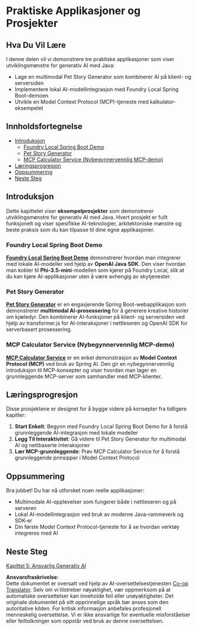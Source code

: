 <!--
CO_OP_TRANSLATOR_METADATA:
{
  "original_hash": "14c0a61ecc1cd2012a9c129236dfdf71",
  "translation_date": "2025-07-29T09:29:53+00:00",
  "source_file": "04-PracticalSamples/README.md",
  "language_code": "no"
}
-->
# Praktiske Applikasjoner og Prosjekter

## Hva Du Vil Lære
I denne delen vil vi demonstrere tre praktiske applikasjoner som viser utviklingsmønstre for generativ AI med Java:
- Lage en multimodal Pet Story Generator som kombinerer AI på klient- og serversiden
- Implementere lokal AI-modellintegrasjon med Foundry Local Spring Boot-demoen
- Utvikle en Model Context Protocol (MCP)-tjeneste med kalkulator-eksempelet

## Innholdsfortegnelse

- [Introduksjon](../../../04-PracticalSamples)
  - [Foundry Local Spring Boot Demo](../../../04-PracticalSamples)
  - [Pet Story Generator](../../../04-PracticalSamples)
  - [MCP Calculator Service (Nybegynnervennlig MCP-demo)](../../../04-PracticalSamples)
- [Læringsprogresjon](../../../04-PracticalSamples)
- [Oppsummering](../../../04-PracticalSamples)
- [Neste Steg](../../../04-PracticalSamples)

## Introduksjon

Dette kapittelet viser **eksempelprosjekter** som demonstrerer utviklingsmønstre for generativ AI med Java. Hvert prosjekt er fullt funksjonelt og viser spesifikke AI-teknologier, arkitektoniske mønstre og beste praksis som du kan tilpasse til dine egne applikasjoner.

### Foundry Local Spring Boot Demo

**[Foundry Local Spring Boot Demo](foundrylocal/README.md)** demonstrerer hvordan man integrerer med lokale AI-modeller ved hjelp av **OpenAI Java SDK**. Den viser hvordan man kobler til **Phi-3.5-mini**-modellen som kjører på Foundry Local, slik at du kan kjøre AI-applikasjoner uten å være avhengig av skytjenester.

### Pet Story Generator

**[Pet Story Generator](petstory/README.md)** er en engasjerende Spring Boot-webapplikasjon som demonstrerer **multimodal AI-prosessering** for å generere kreative historier om kjæledyr. Den kombinerer AI-funksjoner på klient- og serversiden ved hjelp av transformer.js for AI-interaksjoner i nettleseren og OpenAI SDK for serverbasert prosessering.

### MCP Calculator Service (Nybegynnervennlig MCP-demo)

**[MCP Calculator Service](calculator/README.md)** er en enkel demonstrasjon av **Model Context Protocol (MCP)** ved bruk av Spring AI. Den gir en nybegynnervennlig introduksjon til MCP-konsepter og viser hvordan man lager en grunnleggende MCP-server som samhandler med MCP-klienter.

## Læringsprogresjon

Disse prosjektene er designet for å bygge videre på konsepter fra tidligere kapitler:

1. **Start Enkelt**: Begynn med Foundry Local Spring Boot Demo for å forstå grunnleggende AI-integrasjon med lokale modeller
2. **Legg Til Interaktivitet**: Gå videre til Pet Story Generator for multimodal AI og nettbaserte interaksjoner
3. **Lær MCP-grunnleggende**: Prøv MCP Calculator Service for å forstå grunnleggende prinsipper i Model Context Protocol

## Oppsummering

Bra jobbet! Du har nå utforsket noen reelle applikasjoner:

- Multimodale AI-opplevelser som fungerer både i nettleseren og på serveren
- Lokal AI-modellintegrasjon ved bruk av moderne Java-rammeverk og SDK-er
- Din første Model Context Protocol-tjeneste for å se hvordan verktøy integreres med AI

## Neste Steg

[Kapittel 5: Ansvarlig Generativ AI](../05-ResponsibleGenAI/README.md)

**Ansvarsfraskrivelse**:  
Dette dokumentet er oversatt ved hjelp av AI-oversettelsestjenesten [Co-op Translator](https://github.com/Azure/co-op-translator). Selv om vi tilstreber nøyaktighet, vær oppmerksom på at automatiske oversettelser kan inneholde feil eller unøyaktigheter. Det originale dokumentet på sitt opprinnelige språk bør anses som den autoritative kilden. For kritisk informasjon anbefales profesjonell menneskelig oversettelse. Vi er ikke ansvarlige for eventuelle misforståelser eller feiltolkninger som oppstår ved bruk av denne oversettelsen.